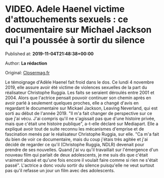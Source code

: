 
# VIDEO. Adele Haenel victime d'attouchements sexuels : ce documentaire sur Michael Jackson qui l'a poussée à sortir du silence

Published at: **2019-11-04T21:48:38+00:00**

Author: **La rédaction**

Original: [Closermag.fr](https://www.closermag.fr/people/video-adele-haenel-victime-d-attouchements-sexuels-ce-documentaire-sur-michael-j-1044668)

Le témoignage d'Adèle Haenel fait froid dans le dos. Ce lundi 4 novembre 2019, elle assure avoir été victime de violences sexuelles de la part du réalisateur Christophe Ruggia. Les faits se seraient déroulés entre 2001 et 2004. Alors que l'actrice pensait pouvoir continuer son chemin après en avoir parlé à seulement quelques proches, elle a changé d'avis en regardant le documentaire sur Mickael Jackson, Leaving Neverland, qui est sorti au début de l'année 2019. "Il m'a fait changer de perspective sur ce que j'ai vécu. J'ai compris qu'il ne s'agissait pas que d'une histoire privée, mais que c'était une histoire publique", a-t-elle déclaré sur Mediapart.
Elle a expliqué avoir tout de suite reconnu les mécanismes d'emprise et de fascination menés par le réalisateur Christophe Ruggia, sur elle. "Ca m'a fait du bien de voir ce documentaire, mais du coup j'étais très agitée et j'ai décidé de regarder ce qu'il (Christophe Ruggia, NDLR) devenait pour prendre de ses nouvelles. Quand j'ai vu qu'il travaillait sur l'émergence d'un nouveau film qui parlait de deux adolescents, je me suis dis que c'était vraiment abusé et qu'une fois encore il voulait faire comme si rien ne s'était passé". L'actrice a donc voulu sortir du silence puisqu'elle ne veut surtout pas qu'il refasse un jour un film avec des adolescents.
